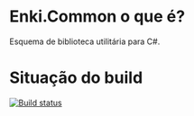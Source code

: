 Enki.Common o que é?
====================
Esquema de biblioteca utilitária para C#. 

Situação do build
====================
[![Build status](https://ci.appveyor.com/api/projects/status/rf87wu9lp1314xv7?svg=true)](https://ci.appveyor.com/project/reinaldocoelho/enki-common)